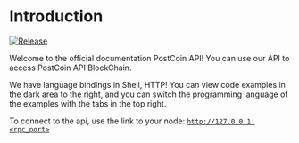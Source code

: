 # Introduction

[![Release](https://img.shields.io/github/release/PostCoinCore/postcoin.svg)](https://github.com/PostCoinCore/postcoin/releases/latest)

Welcome to the official documentation PostCoin API! You can use our API to access PostCoin API BlockChain.

We have language bindings in Shell, HTTP! 
You can view code examples in the dark area to the right, 
and you can switch the programming language of the examples with the tabs in the top right.


To connect to the api, use the link to your node: <code>http://127.0.0.1:<rpc_port></code>
